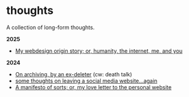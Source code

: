 ---
---

# thoughts

A collection of long-form thoughts.

**2025**

- [My webdesign origin story; or, humanity, the internet, me, and you](25/webdesign-history)

**2024**
- [On archiving, by an ex-deleter](24/internet-archiving) (cw: death talk)
- [some thoughts on leaving a social media website...again](24/social-media)
- [A manifesto of sorts; or, my love letter to the personal website](https://aroceu.com/manifesto)